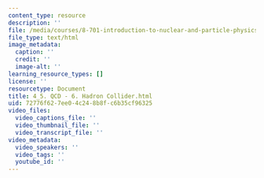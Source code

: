 ```yaml
---
content_type: resource
description: ''
file: /media/courses/8-701-introduction-to-nuclear-and-particle-physics-fall-2020/4_5-qcd-6-hadron-collider.html
file_type: text/html
image_metadata:
  caption: ''
  credit: ''
  image-alt: ''
learning_resource_types: []
license: ''
resourcetype: Document
title: 4_5. QCD - 6. Hadron Collider.html
uid: 72776f62-7ee0-4c24-8b8f-c6b35cf96325
video_files:
  video_captions_file: ''
  video_thumbnail_file: ''
  video_transcript_file: ''
video_metadata:
  video_speakers: ''
  video_tags: ''
  youtube_id: ''
---
```

